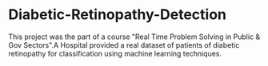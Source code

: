 # Diabetic-Retinopathy-Detection
This project was the part of a course "Real Time Problem Solving in Public &amp; Gov Sectors".A Hospital provided a real dataset of patients of diabetic retinopathy for classification using machine learning techniques.

